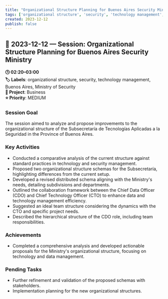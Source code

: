 ```yaml
---
title: "Organizational Structure Planning for Buenos Aires Security Ministry"
tags: ['organizational structure', 'security', 'technology management', 'Buenos Aires', 'Ministry of Security']
created: 2023-12-12
publish: false
---
```


## 📅 2023-12-12 — Session: Organizational Structure Planning for Buenos Aires Security Ministry

**🕒 02:20–03:00**  
**🏷️ Labels**: organizational structure, security, technology management, Buenos Aires, Ministry of Security  
**📂 Project**: Business  
**⭐ Priority**: MEDIUM  


### Session Goal
The session aimed to analyze and propose improvements to the organizational structure of the Subsecretaría de Tecnologías Aplicadas a la Seguridad in the Province of Buenos Aires.

### Key Activities
- Conducted a comparative analysis of the current structure against standard practices in technology and security management.
- Proposed two organizational structure schemas for the Subsecretaría, highlighting differences from the current setup.
- Developed a revised distributed schema aligning with the Ministry's needs, detailing subdivisions and departments.
- Outlined the collaboration framework between the Chief Data Officer (CDO) and Chief Technology Officer (CTO) to enhance data and technology management efficiency.
- Suggested an ideal team structure considering the dynamics with the CTO and specific project needs.
- Described the hierarchical structure of the CDO role, including team responsibilities.

### Achievements
- Completed a comprehensive analysis and developed actionable proposals for the Ministry's organizational structure, focusing on technology and data management.

### Pending Tasks
- Further refinement and validation of the proposed schemas with stakeholders.
- Implementation planning for the new organizational structures.
